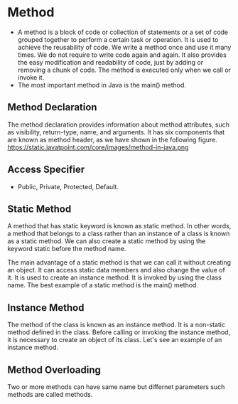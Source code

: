 # Method
* A method is a block of code or collection of statements or a set of code grouped together to perform a certain task or operation. It is used to achieve the reusability of code. We write a method once and use it many times. We do not require to write code again and again. It also provides the easy modification and readability of code, just by adding or removing a chunk of code. The method is executed only when we call or invoke it.
* The most important method in Java is the main() method.
## Method Declaration
The method declaration provides information about method attributes, such as visibility, return-type, name, and arguments. It has six components that are known as method header, as we have shown in the following figure.
https://static.javatpoint.com/core/images/method-in-java.png
## Access Specifier
* Public, Private, Protected, Default.
## Static Method
A method that has static keyword is known as static method. In other words, a method that belongs to a class rather than an instance of a class is known as a static method. We can also create a static method by using the keyword static before the method name.

The main advantage of a static method is that we can call it without creating an object. It can access static data members and also change the value of it. It is used to create an instance method. It is invoked by using the class name. The best example of a static method is the main() method.
## Instance Method
The method of the class is known as an instance method. It is a non-static method defined in the class. Before calling or invoking the instance method, it is necessary to create an object of its class. Let's see an example of an instance method.
## Method Overloading
Two or more methods can have same name but differnet parameters such methods are called methods.

